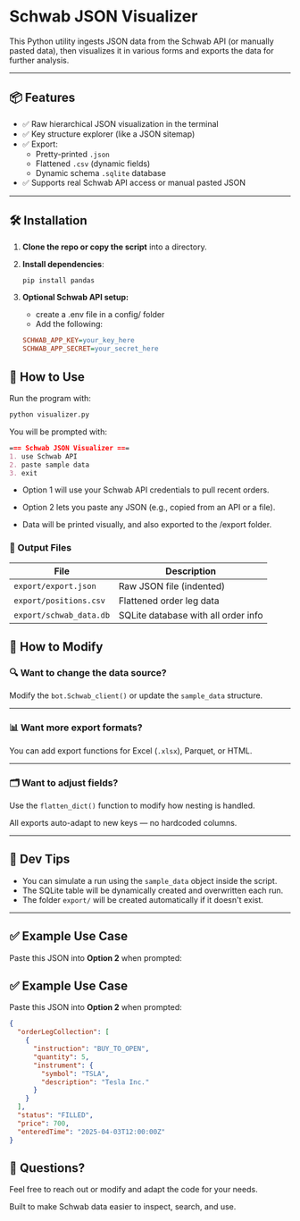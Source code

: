 # Schwab JSON Visualizer

This Python utility ingests JSON data from the Schwab API (or manually pasted data), then visualizes it in various forms and exports the data for further analysis.

---

## 📦 Features

- ✅ Raw hierarchical JSON visualization in the terminal
- ✅ Key structure explorer (like a JSON sitemap)
- ✅ Export:
  - Pretty-printed `.json`
  - Flattened `.csv` (dynamic fields)
  - Dynamic schema `.sqlite` database
- ✅ Supports real Schwab API access or manual pasted JSON

---

## 🛠 Installation

1. **Clone the repo or copy the script** into a directory.

2. **Install dependencies**:
   ```bash
   pip install pandas 
   ```
3. **Optional Schwab API setup:**
    - create a .env file in a config/ folder
    - Add the following:
    ```ini
    SCHWAB_APP_KEY=your_key_here
    SCHWAB_APP_SECRET=your_secret_here
    ```
## 🚀 How to Use 
Run the program with:
```bash
python visualizer.py
```
You will be prompted with:
```markdown
=== Schwab JSON Visualizer ===
1. use Schwab API
2. paste sample data
3. exit
```
- Option 1 will use your Schwab API credentials to pull recent orders.

- Option 2 lets you paste any JSON (e.g., copied from an API or a file).

- Data will be printed visually, and also exported to the /export folder.

### 📂 Output Files

| File                   | Description                         |
|------------------------|-------------------------------------|
| `export/export.json`   | Raw JSON file (indented)            |
| `export/positions.csv` | Flattened order leg data            |
| `export/schwab_data.db`| SQLite database with all order info |

## 🧩 How to Modify

### 🔍 Want to change the data source?

Modify the `bot.Schwab_client()` or update the `sample_data` structure.

---

### 📊 Want more export formats?

You can add export functions for Excel (`.xlsx`), Parquet, or HTML.

---

### 🗂 Want to adjust fields?

Use the `flatten_dict()` function to modify how nesting is handled.

All exports auto-adapt to new keys — no hardcoded columns.

---

## 🧪 Dev Tips

- You can simulate a run using the `sample_data` object inside the script.
- The SQLite table will be dynamically created and overwritten each run.
- The folder `export/` will be created automatically if it doesn't exist.

---

## ✅ Example Use Case

Paste this JSON into **Option 2** when prompted:

## ✅ Example Use Case

Paste this JSON into **Option 2** when prompted:

```json
{
  "orderLegCollection": [
    {
      "instruction": "BUY_TO_OPEN",
      "quantity": 5,
      "instrument": {
        "symbol": "TSLA",
        "description": "Tesla Inc."
      }
    }
  ],
  "status": "FILLED",
  "price": 700,
  "enteredTime": "2025-04-03T12:00:00Z"
}
```
## 📧 Questions?
Feel free to reach out or modify and adapt the code for your needs.

Built to make Schwab data easier to inspect, search, and use.